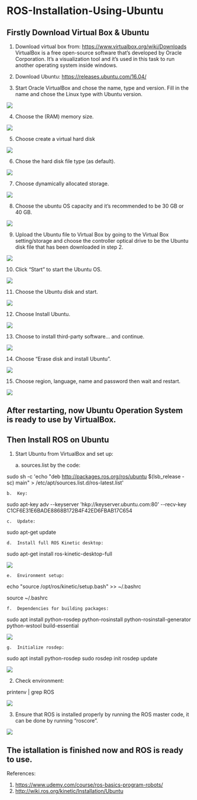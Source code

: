 # ROS-Installation-Using-Ubuntu

## Firstly Download Virtual Box  & Ubuntu


1.	Download virtual box from: https://www.virtualbox.org/wiki/Downloads
VirtualBox is a free open-source software that’s developed by Oracle Corporation. It’s a visualization tool and it’s used in this task to run another operating system inside windows.


2.	Download Ubuntu: https://releases.ubuntu.com/16.04/


3.	Start Oracle VirtualBox and chose the name, type and version. Fill in the name and chose the Linux type with Ubuntu version.

![](Steps%20Pictures/Download%20VirtualBox%20&%20Ubuntu/3.VirtualBoxStart.png)



4.	Choose the (RAM) memory size.

![](Steps%20Pictures/Download%20VirtualBox%20&%20Ubuntu/4.MemorySize.png)



5.	Choose create a virtual hard disk

![](Steps%20Pictures/Download%20VirtualBox%20&%20Ubuntu/5.VirtualHardDisk.png)



6.	Chose the hard disk file type (as default).

![](Steps%20Pictures/Download%20VirtualBox%20&%20Ubuntu/6.HardDiskFileType.png)


7.	Choose dynamically allocated storage.

![](Steps%20Pictures/Download%20VirtualBox%20&%20Ubuntu/7.StorageOnPhysicalHardDisk.png)



8.	Choose the ubuntu OS capacity and it’s recommended to be 30 GB or 40 GB.

![](Steps%20Pictures/Download%20VirtualBox%20&%20Ubuntu/8.FileLocatioAndSize.png)



9.	Upload the Ubuntu file to Virtual Box by going to the Virtual Box setting/storage and choose the controller optical drive to be the Ubuntu disk file that has been downloaded in step 2.

![](Steps%20Pictures/Download%20VirtualBox%20&%20Ubuntu/9.UploadUbuntuToVirtualBox.png)



10.	Click “Start” to start the Ubuntu OS.

![](Steps%20Pictures/Download%20VirtualBox%20&%20Ubuntu/10.StartUbuntu.png)



11.	Choose the Ubuntu disk and start.

![](Steps%20Pictures/Download%20VirtualBox%20&%20Ubuntu/11.ChooseTheUbuntuDisk.png)



12.	Choose Install Ubuntu.

![](Steps%20Pictures/Download%20VirtualBox%20&%20Ubuntu/12.ChooseInstallUbuntu.png)



13.	Choose to install third-party software… and continue.

![](Steps%20Pictures/Download%20VirtualBox%20&%20Ubuntu/13.ChooseInstallThird-PartySoftware….png)



14.	Choose “Erase disk and install Ubuntu”.

![](Steps%20Pictures/Download%20VirtualBox%20&%20Ubuntu/14.ChooseEraseDisk.png)



15.	Choose region, language, name and password then wait and restart.

![](Steps%20Pictures/Download%20VirtualBox%20&%20Ubuntu/15.ChooseRegionLanguageNameAndPasswordThenRestart.png)


## After restarting, now Ubuntu Operation System is ready to use by VirtualBox.




## Then Install ROS on Ubuntu


1.	Start Ubuntu from VirtualBox and set up:


       a.  sources.list by the code: 
    
sudo sh -c 'echo "deb http://packages.ros.org/ros/ubuntu $(lsb_release -sc) main" > /etc/apt/sources.list.d/ros-latest.list'

    b.	Key:
    
sudo apt-key adv --keyserver 'hkp://keyserver.ubuntu.com:80' --recv-key C1CF6E31E6BADE8868B172B4F42ED6FBAB17C654

    c.	Update:
    
sudo apt-get update

    d.	Install full ROS Kinetic desktop:
    
sudo apt-get install ros-kinetic-desktop-full

![](Steps%20Pictures/Install%20ROS/1.a-d.UbuntuStart&ROS_Setup.png)



    e.	Environment setup: 
    
echo "source /opt/ros/kinetic/setup.bash" >> ~/.bashrc

source ~/.bashrc

    f.	Dependencies for building packages:
    
sudo apt install python-rosdep python-rosinstall python-rosinstall-generator python-wstool build-essential

![](Steps%20Pictures/Install%20ROS/1.e-f.UbuntuStart&ROS_Setup.png)



    g.	Initialize rosdep:
    
sudo apt install python-rosdep
sudo rosdep init
rosdep update

![](Steps%20Pictures/Install%20ROS/1.g.UbuntuStart&ROS_Setup.png)



2.	Check environment:

printenv | grep ROS

![](Steps%20Pictures/Install%20ROS/2.EnvironmentCheck.png)



3.	Ensure that ROS is installed properly by running the ROS master code, it can be done by running “roscore”.

![](Steps%20Pictures/Install%20ROS/3.EnsureInstallation.png)


## The istallation is finished now and ROS is ready to use.


References:
1. https://www.udemy.com/course/ros-basics-program-robots/
2. http://wiki.ros.org/kinetic/Installation/Ubuntu
